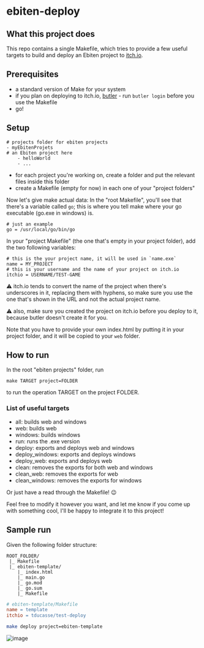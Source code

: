 # ebiten-deploy

## What this project does
This repo contains a single Makefile, which tries to provide a few useful targets to build and deploy an Ebiten project to [itch.io](https://itch.io/).

## Prerequisites
- a standard version of Make for your system
- if you plan on deploying to itch.io, [butler](https://itch.io/docs/butler/) - run `butler login` before you use the Makefile
- go!

## Setup
```
# projects folder for ebiten projects
- myEbitenProjets
# an Ebiten project here
    - helloWorld
    - ...
```

- for each project you're working on, create a folder and put the relevant files inside this folder
- create a Makefile (empty for now) in each one of your "project folders"

Now let's give make actual data: In the "root Makefile", you'll see that there's a variable called `go`; this is where you tell make where your go executable (go.exe in windows) is.

```
# just an example
go = /usr/local/go/bin/go
```

In your "project Makefile" (the one that's empty in your project folder), add the two following variables:
```
# this is the your project name, it will be used in `name.exe`
name = MY_PROJECT
# this is your username and the name of your project on itch.io
itchio = USERNAME/TEST-GAME
```
⚠ itch.io tends to convert the name of the project when there's underscores in it, replacing them with hyphens, so make sure you use the one that's shown in the URL and not the actual project name.

⚠ also, make sure you created the project on itch.io before you deploy to it, because butler doesn't create it for you.

Note that you have to provide your own index.html by putting it in your project folder, and it will be copied to your `web` folder.

## How to run
In the root "ebiten projects" folder, run
```
make TARGET project=FOLDER
```
to run the operation TARGET on the project FOLDER.

### List of useful targets
- all: builds web and windows
- web: builds web
- windows: builds windows
- run: runs the .exe version
- deploy: exports and deploys web and windows
- deploy_windows: exports and deploys windows
- deploy_web: exports and deploys web
- clean: removes the exports for both web and windows
- clean_web: removes the exports for web
- clean_windows: removes the exports for windows

Or just have a read through the Makefile! 😉

Feel free to modify it however you want, and let me know if you come up with something cool, I'll be happy to integrate it to this project!

## Sample run
Given the following folder structure:
```
ROOT_FOLDER/
 |_ Makefile
 |_ ebiten-template/
    |_ index.html
    |_ main.go
    |_ go.mod
    |_ go.sum
    |_ Makefile
```
```Makefile
# ebiten-template/Makefile
name = template
itchio = tducasse/test-deploy
```
```sh
make deploy project=ebiten-template
```
![image](https://user-images.githubusercontent.com/11507599/131134456-0f51d7a4-d4c9-419d-9db8-2503e55b9afa.png)

